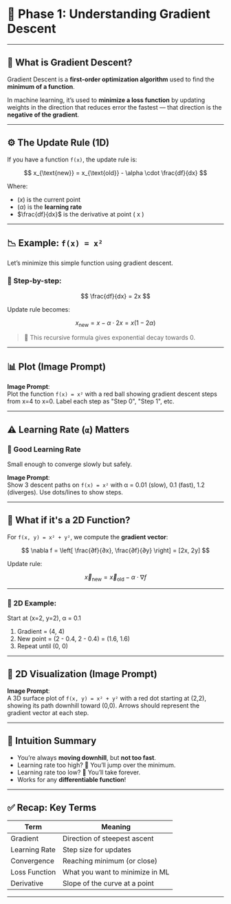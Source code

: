 # 📘 Phase 1: Understanding Gradient Descent

---

## 🎯 What is Gradient Descent?

Gradient Descent is a **first-order optimization algorithm** used to find the **minimum of a function**.

In machine learning, it’s used to **minimize a loss function** by updating weights in the direction that reduces error the fastest — that direction is the **negative of the gradient**.

---

## ⚙️ The Update Rule (1D)

If you have a function `f(x)`, the update rule is:

$$
x_{\text{new}} = x_{\text{old}} - \alpha \cdot \frac{df}{dx}
$$

Where:
- $(x)$ is the current point
- $(\alpha)$ is the **learning rate**
- $\frac{df}{dx}$ is the derivative at point \( x \)

---

## 📉 Example: `f(x) = x²`

Let’s minimize this simple function using gradient descent.

### 🔢 Step-by-step:

$$
\frac{df}{dx} = 2x
$$

Update rule becomes:

$$
x_{\text{new}} = x - \alpha \cdot 2x = x(1 - 2\alpha)
$$

> 🔁 This recursive formula gives exponential decay towards 0.

---

## 📊 Plot (Image Prompt)

**Image Prompt**:  
Plot the function `f(x) = x²` with a red ball showing gradient descent steps from x=4 to x=0. Label each step as "Step 0", "Step 1", etc.

---

## ⚠️ Learning Rate (`α`) Matters

### 🎯 Good Learning Rate

Small enough to converge slowly but safely.

**Image Prompt**:  
Show 3 descent paths on `f(x) = x²` with α = 0.01 (slow), 0.1 (fast), 1.2 (diverges). Use dots/lines to show steps.

---

## 🔄 What if it's a 2D Function?

For `f(x, y) = x² + y²`, we compute the **gradient vector**:

$$
\nabla f = \left[ \frac{∂f}{∂x}, \frac{∂f}{∂y} \right] = [2x, 2y]
$$

Update rule:

$$
\vec{x}_{\text{new}} = \vec{x}_{\text{old}} - \alpha \cdot \nabla f
$$

---

### 🔢 2D Example:

Start at (x=2, y=2), α = 0.1

1. Gradient = (4, 4)  
2. New point = (2 - 0.4, 2 - 0.4) = (1.6, 1.6)  
3. Repeat until (0, 0)

---

## 🌄 2D Visualization (Image Prompt)

**Image Prompt**:  
A 3D surface plot of `f(x, y) = x² + y²` with a red dot starting at (2,2), showing its path downhill toward (0,0). Arrows should represent the gradient vector at each step.

---

## 🧠 Intuition Summary

- You’re always **moving downhill**, but **not too fast**.
- Learning rate too high? 🚨 You’ll jump over the minimum.
- Learning rate too low? 🐢 You’ll take forever.
- Works for any **differentiable function**!

---

## ✅ Recap: Key Terms

| Term | Meaning |
|------|---------|
| Gradient | Direction of steepest ascent |
| Learning Rate | Step size for updates |
| Convergence | Reaching minimum (or close) |
| Loss Function | What you want to minimize in ML |
| Derivative | Slope of the curve at a point |

---

